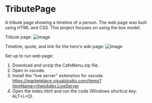 # TributePage
A tribute page showing a timeline of a person. The web page was built using HTML and CSS. This project focuses on using the box model.

Tribute page:
![image](https://github.com/kylehraja/TributePage/assets/140476247/ae39bab5-1e7d-40b8-896d-d13a74fddfdf)

Timeline, quote, and link for the hero's wiki page:
![image](https://github.com/kylehraja/TributePage/assets/140476247/432cdf82-f74b-4a48-af5f-2ec581375c16)

Set up to run web page:

1) Download and unzip the CafeMenu.zip file.
2) Open in vscode.
3) Install the "live server" extenstion for vscode. https://marketplace.visualstudio.com/items?itemName=ritwickdey.LiveServer
4) Open the index.html and run the code (Windows shortcut key: ALT+L+O).

